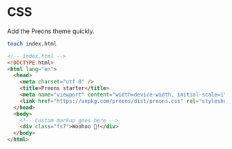 # CSS

Add the Preons theme quickly.

```bash
touch index.html
```

<!-- prettier-ignore -->
```html
<!-- index.html -->
<!DOCTYPE html>
<html lang="en">
  <head>
    <meta charset="utf-8" />
    <title>Preons starter</title>
    <meta name="viewport" content="width=device-width, initial-scale=1" />
    <link href="https://unpkg.com/preons/dist/preons.css" rel="stylesheet" type="text/css" />
  </head>
  <body>
    <!-- Custom markup goes here -->
    <div class="fs7">Woohoo 🎉!</div>
  </body>
</html>
```

